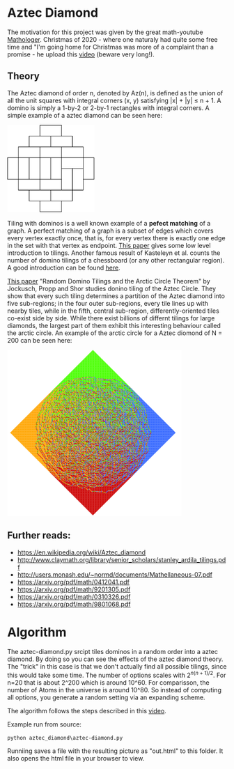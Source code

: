 # Aztec Diamond

The motivation for this project was given by the great math-youtube [Mathologer](https://www.youtube.com/channel/UC1_uAIS3r8Vu6JjXWvastJg). Christmas of 2020 - where one naturaly had quite some free time and "I'm going home for Christmas was more of a complaint than a promise - he upload this [video](https://www.youtube.com/channel/UC1_uAIS3r8Vu6JjXWvastJg) (beware very long!).

## Theory
The Aztec diamond of order n, denoted by Az(n), is defined as the union of all the unit squares with integral corners (x, y) satisfying |x| + |y| ≤ n + 1. A domino is simply a 1-by-2 or 2-by-1 rectangles with integral corners. A simple example of a aztec diamond can be seen here:

<img src="images/aztec1.png" alt="drawing" width="200"/>

Tiling with dominos is a well known example of a **pefect matching** of a graph. A perfect matching of a graph is a subset of edges which covers every vertex exactly once,
that is, for every vertex there is exactly one edge in the set with that vertex as endpoint. [This paper](http://www.claymath.org/library/senior_scholars/stanley_ardila_tilings.pdf) gives some low level introduction to tilings. Another famous result of Kasteleyn et al. counts the number of domino tilings of a chessboard (or any other rectangular region). A good introduction can be found [here](https://arxiv.org/pdf/math/0310326.pdf).


[This paper](https://arxiv.org/pdf/math/9801068.pdf) "Random Domino Tilings and the Arctic Circle Theorem" by Jockusch, Propp and Shor studies donino tiling of the Aztec Circle. They show that every such tiling determines a partition of the Aztec diamond into five sub-regions; in the four outer sub-regions, every tile lines up with nearby tiles, while in the fifth, central sub-region, differently-oriented tiles co-exist side by side. While there exist billions of differnt tilings for large diamonds, the largest part of them exhibit this interesting behaviour called the arctic circle. An example of the arctic circle for a Aztec diomond of N = 200 can be seen here:

<img src="images/200.png" alt="drawing" width="400"/>

## Further reads:
- https://en.wikipedia.org/wiki/Aztec_diamond
- http://www.claymath.org/library/senior_scholars/stanley_ardila_tilings.pdf
- http://users.monash.edu/~normd/documents/Mathellaneous-07.pdf
- https://arxiv.org/pdf/math/0412041.pdf
- https://arxiv.org/pdf/math/9201305.pdf
- https://arxiv.org/pdf/math/0310326.pdf
- https://arxiv.org/pdf/math/9801068.pdf


# Algorithm
The aztec-diamond.py srcipt tiles dominos in a random order into a aztec diamond. By doing so you can see the effects of the aztec diamond theory. The "trick" in this case is that we don't actually find all possible tilings, since this would take some time. The number of options scales with $2^{n(n+1)/2}$. For n=20 that is about 2^200 which is around 10^60. For comparisson, the number of Atoms in the universe is around 10^80. So instead of computing all options, you generate a random setting via an expanding scheme. 

The algorithm follows the steps described in this [video](https://youtu.be/Yy7Q8IWNfHM?t=1209).

Example run from source:
```
python aztec_diamond\aztec-diamond.py
```
Runniing saves a file with the resulting picture as "out.html" to this folder.
It also opens the html file in your browser to view.